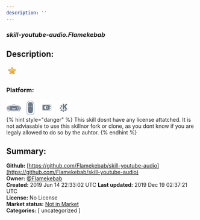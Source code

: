 ```yaml
---
description: ''
---
```


### _skill-youtube-audio.Flamekebab_  
## Description:  
  
  
![](../.gitbook/assets/star.png)  
  
### Platform:  
 ![Mark I](../.gitbook/assets/mark-1-icon.png)  ![Mark II](../.gitbook/assets/mark-2-icon.png)  ![Picroft](../.gitbook/assets/picroft-icon.png)  ![plasmoid](../.gitbook/assets/kde.png)   
{% hint style="danger" %}
This skill dosnt have any license attatched. It is not adviasable to use this skillnor fork or clone, as you dont know if you are legaly allowed to do so by the auhtor.
{% endhint %}
  
## Summary:  
**Github:** [https://github.com/Flamekebab/skill-youtube-audio](https://github.com/Flamekebab/skill-youtube-audio)  
**Owner:** [@Flamekebab](https://github.com/Flamekebab)  
**Created:** 2019 Jun 14 22:33:02 UTC  **Last updated:** 2019 Dec 19 02:37:21 UTC  
**License:** No License  
**Market status:** [Not in Market](https://market.mycroft.ai/skill/)  
**Categories:** [ uncategorized ]   
